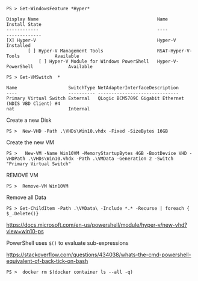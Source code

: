 

```
PS > Get-WindowsFeature *Hyper*

Display Name                                            Name                       Install State
------------                                            ----                       -------------
[X] Hyper-V                                             Hyper-V                        Installed
        [ ] Hyper-V Management Tools                    RSAT-Hyper-V-Tools             Available
            [ ] Hyper-V Module for Windows PowerShell   Hyper-V-PowerShell             Available
```


```
PS > Get-VMSwitch  *

Name                   SwitchType NetAdapterInterfaceDescription
----                   ---------- ------------------------------
Primary Virtual Switch External   QLogic BCM5709C Gigabit Ethernet (NDIS VBD Client) #4
nat                    Internal
```

Create a new Disk

```
PS >  New-VHD -Path .\VHDs\Win10.vhdx -Fixed -SizeBytes 16GB
```
Create the new VM

```
PS >   New-VM -Name Win10VM -MemoryStartupBytes 4GB -BootDevice VHD -VHDPath .\VHDs\Win10.vhdx -Path .\VMData -Generation 2 -Switch "Primary Virtual Switch"
```

REMOVE VM

```
PS >  Remove-VM Win10VM
```

Remove all Data


```
PS > Get-ChildItem -Path .\VMData\ -Include *.* -Recurse | foreach { $_.Delete()}
```



https://docs.microsoft.com/en-us/powershell/module/hyper-v/new-vhd?view=win10-ps


PowerShell uses `$()` to evaluate sub-expressions

https://stackoverflow.com/questions/434038/whats-the-cmd-powershell-equivalent-of-back-tick-on-bash

```
PS >  docker rm $(docker container ls --all -q)
```

